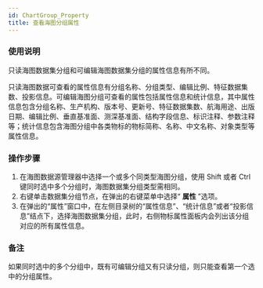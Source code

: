 ```yaml
---
id: ChartGroup_Property
title: 查看海图分组属性
---
```

###  使用说明

只读海图数据集分组和可编辑海图数据集分组的属性信息有所不同。

只读海图数据可查看的属性信息有分组名称、分组类型、编辑比例、特征数据集数、投影信息。可编辑海图分组可查看的属性包括属性信息和统计信息，其中属性信息包含分组名称、生产机构、版本号、更新号、特征数据集数、航海用途、出版日期、编辑比例、垂直基准面、测深基准面、结构字段信息、标识注释、参数注释等；统计信息包含海图分组中各类物标的物标简称、名称、中文名称、对象类型等属性信息。

###  操作步骤

1. 在海图数据源管理器中选择一个或多个同类型海图分组，使用 Shift 或者 Ctrl 键同时选中多个分组时，海图数据集分组类型需相同。
2. 右键单击数据集分组节点，在弹出的右键菜单中选择“ **属性** ”选项。
3. 在弹出的“属性”窗口中，在左侧目录树的“属性信息”、“统计信息”或者“投影信息”结点下，选择海图数据集分组，此时，右侧物标属性面板内会列出该分组对应的所有属性信息。

###  备注

如果同时选中的多个分组中，既有可编辑分组又有只读分组，则只能查看第一个选中的分组属性。
